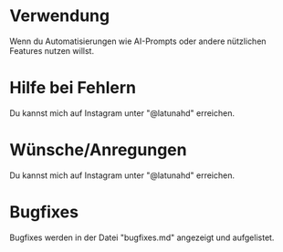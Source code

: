 # Verwendung
Wenn du Automatisierungen wie AI-Prompts oder andere nützlichen Features nutzen willst.

# Hilfe bei Fehlern
Du kannst mich auf Instagram unter "@latunahd" erreichen.

# Wünsche/Anregungen
Du kannst mich auf Instagram unter "@latunahd" erreichen.

# Bugfixes
Bugfixes werden in der Datei "bugfixes.md" angezeigt und aufgelistet.
